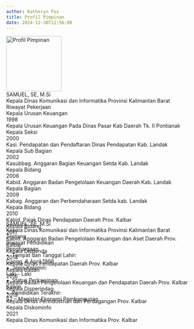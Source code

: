 ```yaml
---
author: Katheryn Fox
title: Profil Pimpinan
date: 2024-12-30T12:56:00
---
```

<div class="max-w-4xl mx-auto bg-white rounded-lg overflow-hidden">
    <div class="flex flex-col sm:flex-row">
        <div class="sm:w-1/3 w-full p-4 flex flex-col items-center">
            <img alt="Profil Pimpinan" class="w-3/4 sm:w-full rounded-lg mb-4" height="150" src="/images/pimpinanfix.png" width="150"/>
            <!-- Nama dan jabatan untuk tampilan mobile -->
            <div class="sm:hidden mb-4 text-center">
                <div class="text-2xl font-bold text-green-600">SAMUEL, SE, M.Si</div>
                <div class="text-sm text-gray-600">Kepala Dinas Komunikasi dan Informatika Provinsi Kalimantan Barat</div>
            </div>
            <div class="flex items-center mb-2 w-full">
                <div class="text-left text-lg font-semibold text-green-600">
                    Riwayat Pekerjaan
                </div>
                <div class="border-t-4 border-green-600 flex-grow ml-2"></div>
            </div>
            <div class="bg-white p-4 rounded-lg shadow border-2 border-gray-300 space-y-4 overflow-y-scroll w-full" style="height: 300px;">
                <div class="border-b border-gray-200 pb-4 mb-4">
                    <div class="flex justify-between items-center mb-2">
                        <div class="text-base font-semibold">Kepala Urusan Keuangan</div>
                        <div class="text-sm text-white bg-customGreen rounded-full px-4 py-1 inline-block text-center font-bold">1998</div>
                    </div>
                    <div class="mt-2 text-sm text-gray-500">Kepala Urusan Keuangan Pada Dinas Pasar Kab Daerah Tk. II Pontianak</div>
                </div>
                <div class="border-b border-gray-200 pb-4 mb-4">
                    <div class="flex justify-between items-center mb-2">
                        <div class="text-base font-semibold">Kepala Seksi</div>
                        <div class="text-sm text-white bg-customGreen rounded-full px-4 py-1 inline-block text-center font-bold">2000</div>
                    </div>
                    <div class="mt-2 text-sm text-gray-500">Kasi. Pendapatan dan Pendaftaran Dinas Pendapatan Kab. Landak</div>
                </div>
                <div class="border-b border-gray-200 pb-4 mb-4">
                    <div class="flex justify-between items-center mb-2">
                        <div class="text-base font-semibold">Kepala Sub Bagian</div>
                        <div class="text-sm text-white bg-customGreen rounded-full px-4 py-1 inline-block text-center font-bold">2002</div>
                    </div>
                    <div class="mt-2 text-sm text-gray-500">Kasubbag. Anggaran Bagian Keuangan Setda Kab. Landak</div>
                </div>
                <div class="border-b border-gray-200 pb-4 mb-4">
                    <div class="flex justify-between items-center mb-2">
                        <div class="text-base font-semibold">Kepala Bidang</div>
                        <div class="text-sm text-white bg-customGreen rounded-full px-4 py-1 inline-block text-center font-bold">2006</div>
                    </div>
                    <div class="mt-2 text-sm text-gray-500">Kabid. Anggaran Badan Pengelolaan Keuangan Daerah Kab. Landak</div>
                </div>
                <div class="border-b border-gray-200 pb-4 mb-4">
                    <div class="flex justify-between items-center mb-2">
                        <div class="text-base font-semibold">Kepala Bagian</div>
                        <div class="text-sm text-white bg-customGreen rounded-full px-4 py-1 inline-block text-center font-bold">2009</div>
                    </div>
                    <div class="mt-2 text-sm text-gray-500">Kabag. Anggaran dan Perbendaharaan Setda kab. Landak</div>
                </div>
                <div class="border-b border-gray-200 pb-4 mb-4">
                    <div class="flex justify-between items-center mb-2">
                        <div class="text-base font-semibold">Kepala Bidang</div>
                        <div class="text-sm text-white bg-customGreen rounded-full px-4 py-1 inline-block text-center font-bold">2010</div>
                    </div>
                    <div class="mt-2 text-sm text-gray-500">Kabid. Pajak Dinas Pendapatan Daerah Prov. Kalbar</div>
                </div>
                <div class="border-b border-gray-200 pb-4 mb-4">
                    <div class="flex justify-between items-center mb-2">
                        <div class="text-base font-semibold">Kepala Bidang</div>
                        <div class="text-sm text-white bg-customGreen rounded-full px-4 py-1 inline-block text-center font-bold">2011</div>
                    </div>
                    <div class="mt-2 text-sm text-gray-500">Kabid. Anggaran Badan Pengelolaan Keuangan dan Aset Daerah Prov. Kalbar</div>
                </div>
                <div class="border-b border-gray-200 pb-4 mb-4">
                    <div class="flex justify-between items-center mb-2">
                        <div class="text-base font-semibold">Kepala Dispenda</div>
                        <div class="text-sm text-white bg-customGreen rounded-full px-4 py-1 inline-block text-center font-bold">2014</div>
                    </div>
                    <div class="mt-2 text-sm text-gray-500">Kepala Dinas Pendapatan Daerah Prov. Kalbar</div>
                </div>
                <div class="border-b border-gray-200 pb-4 mb-4">
                    <div class="flex justify-between items-center mb-2">
                        <div class="text-base font-semibold">Kepala Badan</div>
                        <div class="text-sm text-white bg-customGreen rounded-full px-4 py-1 inline-block text-center font-bold">2016</div>
                    </div>
                    <div class="mt-2 text-sm text-gray-500">Kepala Badan Pengelolaan Keuangan dan Pendapatan Daerah Prov. Kalbar</div>
                </div>
                <div class="pb-4 mb-4">
                    <div class="flex justify-between items-center mb-2">
                        <div class="text-base font-semibold">Kepala Disperindag</div>
                        <div class="text-sm text-white bg-customGreen rounded-full px-4 py-1 inline-block text-center font-bold">2019</div>
                    </div>
                    <div class="mt-2 text-sm text-gray-500">Kepala Dinas Perindustrian dan Perdagangan Prov. Kalbar</div>
                </div>
                <div>
                    <div class="flex justify-between items-center mb-2">
                        <div class="text-base font-semibold">Kepala Diskominfo</div>
                        <div class="text-sm text-white bg-customGreen rounded-full px-4 py-1 inline-block text-center font-bold">2021</div>
                    </div>
                    <div class="mt-2 text-sm text-gray-500">Kepala Dinas Komunikasi dan Informatika Prov. Kalbar</div>
                </div>
            </div>
        </div>
        <div class="sm:w-2/3 w-full p-6">
            <!-- Nama dan jabatan untuk tampilan desktop -->
            <div class="hidden sm:block">
                <div class="text-2xl font-bold text-green-600">SAMUEL, SE, M.Si</div>
                <div class="text-sm text-gray-600 mb-4">Kepala Dinas Komunikasi dan Informatika Provinsi Kalimantan Barat</div>
            </div>
            <div class="flex flex-row items-center justify-center space-x-3 mb-4 pt-24">
                <div class="flex items-center text-gray-400 cursor-pointer text-center" onclick="toggleVisibility('tentang');">
                    <i class="fas fa-info-circle mr-1 sm:inline-block hidden" id="icon-tentang"></i>
                    <span class="font-semibold" id="text-tentang">Tentang</span>
                </div>
                <div class="flex items-center text-gray-400 cursor-pointer text-center" onclick="toggleVisibility('pendidikan');">
                    <i class="fas fa-graduation-cap mr-1 sm:inline-block hidden" id="icon-pendidikan"></i>
                    <span class="font-semibold" id="text-pendidikan">Riwayat Pendidikan</span>
                </div>
                <div class="flex items-center text-gray-400 cursor-pointer text-center" onclick="toggleVisibility('penghargaan');">
                    <i class="fas fa-trophy mr-1 sm:inline-block hidden" id="icon-penghargaan"></i>
                    <span class="font-semibold" id="text-penghargaan">Penghargaan</span>
                </div>
            </div>
            <div class="border-t-2 border-green-600 mb-4"></div>
            <div id="tentang" class="bg-white p-6 rounded-lg shadow border-2 border-gray-300 h-auto     ">
                <div class="space-y-4">
                    <div>
                        <span class="font-semibold">&#8226;&nbsp; Tempat dan Tanggal Lahir:</span>
                        <div class="ml-4">Caong, 8 April 1966</div>
                    </div>
                    <div>
                        <span class="font-semibold">&#8226;&nbsp; Jenis Kelamin:</span>
                        <div class="ml-4"><i class="fas fa-mars"></i> Laki - Laki</div>
                    </div>
                    <div>
                        <span class="font-semibold">&#8226;&nbsp; Status Perkawinan:</span>
                        <div class="ml-4">Kawin</div>
                    </div>
                    <div>
                        <span class="font-semibold">&#8226;&nbsp; Pendidikan Terakhir:</span>
                        <div class="ml-4">S2 – Magister Ekonomi Pembangunan</div>
                    </div>
                </div>
            </div>
            <div id="pendidikan" class="bg-white p-6 rounded-lg shadow border-2 border-gray-300 h-auto" style="display: none;">
                <div class="space-y-4">
                    <div>
                        <span class="font-semibold">&#8226;&nbsp; Sekolah Dasar:</span>
                        <div class="flex justify-between items-center ml-4 mt-2 mb-2">
                            <div class="text-white bg-customGreen rounded-full px-4 py-1 inline-block text-center" style="width: 50px; height: 30px; display: flex; align-items: center; justify-content: center;">1979</div>
                            <span class="flex-1 text-left ml-4">SD Subsidi Sibale Kab. Sambas</span>
                        </div>
                    </div>
                    <div>
                        <span class="font-semibold">&#8226;&nbsp; Sekolah Menengah Pertama:</span>
                        <div class="flex justify-between items-center ml-4 mt-2 mb-2">
                            <div class="text-white bg-customGreen rounded-full px-4 py-1 inline-block text-center" style="width: 50px; height: 30px; display: flex; align-items: center; justify-content: center;">1982</div>
                            <span class="flex-1 text-left ml-4">SMP Subsidi Nyarumkop</span>
                        </div>
                    </div>
                    <div>
                        <span class="font-semibold">&#8226;&nbsp; Sekolah Menengah Atas:</span>
                        <div class="flex justify-between items-center ml-4 mt-2 mb-2">
                            <div class="text-white bg-customGreen rounded-full px-4 py-1 inline-block text-center" style="width: 50px; height: 30px; display: flex; align-items: center; justify-content: center;">1985</div>
                            <span class="flex-1 text-left ml-4">SMA St. Ignatius Singkawang</span>
                        </div>
                    </div>
                    <div>
                        <span class="font-semibold">&#8226;&nbsp; Perkuliahan:</span>
                        <div class="flex justify-between items-center ml-4 mt-2 mb-2">
                            <div class="text-white bg-customGreen rounded-full px-4 py-1 inline-block text-center" style="width: 50px; height: 30px; display: flex; align-items: center; justify-content: center;">1991</div>
                            <span class="flex-1 text-left ml-4">Universitas Tanjungpura - Fakultas Ekonomi</span>
                        </div>
                        <div class="flex justify-between items-center ml-4 mt-2 mb-2">
                            <div class="text-white bg-customGreen rounded-full px-4 py-1 inline-block text-center" style="width: 50px; height: 30px; display: flex; align-items: center; justify-content: center;">1992</div>
                            <span class="flex-1 text-left ml-4">UGM Yogyakarta - Magister Ekonomi Pembangunan</span>
                        </div>
                    </div>
                </div>
            </div>
            <div id="penghargaan" class="bg-white p-6 rounded-lg shadow border-2 border-gray-300 h-auto" style="display: none;">
                <div class="space-y-4">
                    <div>
                        <div class="flex items-start mb-4">
                            <span class="font-semibold mr-2">&#8226;</span>
                            <div class="flex-1">
                                <div class="flex justify-between items-center">
                                    <span>Anugrah Parahita Ekapraya Kategori Madya Dari Menteri Pemberdayaan Perempuan Dan Perlindungan Anak</span>
                                    <span class="text-white bg-customGreen rounded-full px-4 py-1 inline-block text-center ml-2" style="width: 50px; height: 30px; display: flex; align-items: center; justify-content: center;">2011</span>
                                </div>
                            </div>
                        </div>
                        <div class="flex items-start">
                            <span class="font-semibold mr-2">&#8226;</span>
                            <div class="flex-1">
                                <div class="flex justify-between items-center">
                                    <span>Penganugerahan Lencana KORPRI EMAS Kep. Gubernur Kalbar No. 872/KORPRI/2015</span>
                                    <span class="text-white bg-customGreen rounded-full px-4 py-1 inline-block text-center ml-2" style="width: 50px; height: 30px; display: flex; align-items: center; justify-content: center;">2015</span>
                                </div>
                            </div>
                        </div>
                    </div>
                </div>
            </div>
        </div>
    </div>
</div>
<script>
document.addEventListener('DOMContentLoaded', function() {
    toggleVisibility('tentang');
});
function toggleVisibility(section) {
    const sections = ['tentang', 'pendidikan', 'penghargaan'];
    sections.forEach(sec => {
        document.getElementById(sec).style.display = sec === section ? 'block' : 'none';
        const iconElement = document.getElementById('icon-' + sec);
        const textElement = document.getElementById('text-' + sec);
        if (sec === section) {
            iconElement.style.color = '#03a055';
            textElement.style.color = '#03a055';
        } else {
            iconElement.style.color = 'gray';
            textElement.style.color = 'gray';
        }
        [iconElement, textElement].forEach(element => {
            element.addEventListener('mouseover', function() {
                iconElement.style.color = 'rgba(3, 160, 85, 0.5)';
                textElement.style.color = 'rgba(3, 160, 85, 0.5)';
            });
            element.addEventListener('mouseout', function() {
                iconElement.style.color = sec === section ? '#03a055' : 'gray';
                textElement.style.color = sec === section ? '#03a055' : 'gray';
            });
        });
    });
}
</script>
